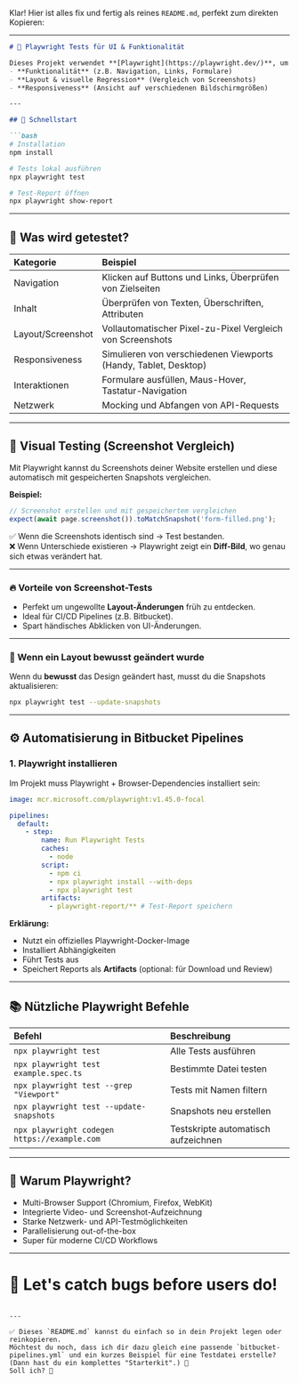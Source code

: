 Klar! Hier ist alles fix und fertig als reines `README.md`, perfekt zum direkten Kopieren:

---

```markdown
# 📸 Playwright Tests für UI & Funktionalität

Dieses Projekt verwendet **[Playwright](https://playwright.dev/)**, um Webanwendungen automatisch zu testen:
- **Funktionalität** (z.B. Navigation, Links, Formulare)
- **Layout & visuelle Regression** (Vergleich von Screenshots)
- **Responsiveness** (Ansicht auf verschiedenen Bildschirmgrößen)

---

## 🚀 Schnellstart

```bash
# Installation
npm install

# Tests lokal ausführen
npx playwright test

# Test-Report öffnen
npx playwright show-report
```

---

## 🧪 Was wird getestet?

| Kategorie | Beispiel |
|:-----------|:---------|
| Navigation | Klicken auf Buttons und Links, Überprüfen von Zielseiten |
| Inhalt | Überprüfen von Texten, Überschriften, Attributen |
| Layout/Screenshot | Vollautomatischer Pixel-zu-Pixel Vergleich von Screenshots |
| Responsiveness | Simulieren von verschiedenen Viewports (Handy, Tablet, Desktop) |
| Interaktionen | Formulare ausfüllen, Maus-Hover, Tastatur-Navigation |
| Netzwerk | Mocking und Abfangen von API-Requests |

---

## 📸 Visual Testing (Screenshot Vergleich)

Mit Playwright kannst du Screenshots deiner Website erstellen und diese automatisch mit gespeicherten Snapshots vergleichen.

**Beispiel:**

```ts
// Screenshot erstellen und mit gespeichertem vergleichen
expect(await page.screenshot()).toMatchSnapshot('form-filled.png');
```

✅ Wenn die Screenshots identisch sind → Test bestanden.  
❌ Wenn Unterschiede existieren → Playwright zeigt ein **Diff-Bild**, wo genau sich etwas verändert hat.

---

### 🔥 Vorteile von Screenshot-Tests

- Perfekt um ungewollte **Layout-Änderungen** früh zu entdecken.
- Ideal für CI/CD Pipelines (z.B. Bitbucket).
- Spart händisches Abklicken von UI-Änderungen.

---

### 📸 Wenn ein Layout bewusst geändert wurde

Wenn du **bewusst** das Design geändert hast, musst du die Snapshots aktualisieren:

```bash
npx playwright test --update-snapshots
```

---

## ⚙️ Automatisierung in Bitbucket Pipelines

### 1. Playwright installieren

Im Projekt muss Playwright + Browser-Dependencies installiert sein:

```yaml
image: mcr.microsoft.com/playwright:v1.45.0-focal

pipelines:
  default:
    - step:
        name: Run Playwright Tests
        caches:
          - node
        script:
          - npm ci
          - npx playwright install --with-deps
          - npx playwright test
        artifacts:
          - playwright-report/** # Test-Report speichern
```

**Erklärung:**
- Nutzt ein offizielles Playwright-Docker-Image
- Installiert Abhängigkeiten
- Führt Tests aus
- Speichert Reports als **Artifacts** (optional: für Download und Review)

---

## 📚 Nützliche Playwright Befehle

| Befehl | Beschreibung |
|:----|:----|
| `npx playwright test` | Alle Tests ausführen |
| `npx playwright test example.spec.ts` | Bestimmte Datei testen |
| `npx playwright test --grep "Viewport"` | Tests mit Namen filtern |
| `npx playwright test --update-snapshots` | Snapshots neu erstellen |
| `npx playwright codegen https://example.com` | Testskripte automatisch aufzeichnen |

---

## 💬 Warum Playwright?

- Multi-Browser Support (Chromium, Firefox, WebKit)
- Integrierte Video- und Screenshot-Aufzeichnung
- Starke Netzwerk- und API-Testmöglichkeiten
- Parallelisierung out-of-the-box
- Super für moderne CI/CD Workflows

---

# 🚀 Let's catch bugs before users do!
```

---

✅ Dieses `README.md` kannst du einfach so in dein Projekt legen oder reinkopieren.  
Möchtest du noch, dass ich dir dazu gleich eine passende `bitbucket-pipelines.yml` und ein kurzes Beispiel für eine Testdatei erstelle? (Dann hast du ein komplettes "Starterkit".) 🚀  
Soll ich? 🎯